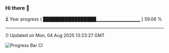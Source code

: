 ### Hi there 👋

⏳ Year progress { █████████████████▁▁▁▁▁▁▁▁▁▁▁▁▁ } 59.06 %

---

⏰ Updated on Mon, 04 Aug 2025 13:23:27 GMT

![Progress Bar CI](https://github.com/IshwaranRudhara/GIT-ACTION/workflows/Progress%20Bar%20CI/badge.svg)
